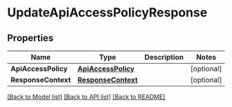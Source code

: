 # UpdateApiAccessPolicyResponse

## Properties

Name | Type | Description | Notes
------------ | ------------- | ------------- | -------------
**ApiAccessPolicy** | [**ApiAccessPolicy**](ApiAccessPolicy.md) |  | [optional] 
**ResponseContext** | [**ResponseContext**](ResponseContext.md) |  | [optional] 

[[Back to Model list]](../README.md#documentation-for-models) [[Back to API list]](../README.md#documentation-for-api-endpoints) [[Back to README]](../README.md)


